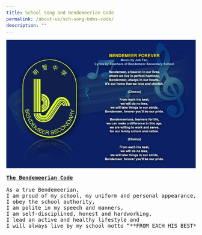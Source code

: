 ```yaml
---
title: School Song and Bendemeerian Code
permalink: /about-us/sch-song-bdms-code/
description: ""
---
```



![Bendemeerian Code](/images/Aboutus/BSS%20Code.jpg)
<pre>
<b><u>The Bendemeerian Code</u></b>

As a true Bendemeerian,
I am proud of my school, my uniform and personal appearance,
I obey the school authority,
I am polite in my speech and manners,
I am self-disciplined, honest and hardworking, 
I lead an active and healthy lifestyle and
I will always live by my school motto “**FROM EACH HIS BEST**”.
</pre>